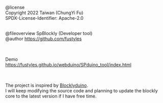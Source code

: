@license<br>
Copyright 2022 Taiwan (ChungYi Fu)<br>
SPDX-License-Identifier: Apache-2.0<br><br>

@fileoverview SpBlockly (Developer tool)<br>
@author https://github.com/fustyles<br>

<br><br>
Demo<br>
https://fustyles.github.io/webduino/SPduino_tool/index.html

<br><br>
The project is inspired by <a href="https://github.com/BlocklyDuino">Blocklyduino</a>.
<br>
I will keep modifying the source code and planning to update the blockly core to the latest version if I have free time.
